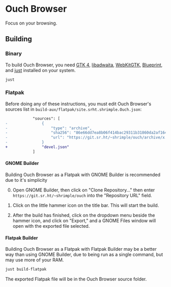# Ouch Browser

Focus on your browsing.

## Building

### Binary

To build Ouch Browser, you need [GTK 4](https://gitlab.gnome.org/GNOME/gtk), [libadwaita](https://gitlab.gnome.org/GNOME/libadwaita), [WebKitGTK](https://webkitgtk.org/), [Blueprint](https://gitlab.gnome.org/jwestman/blueprint-compiler), and [just](https://github.com/casey/just) installed on your system.

```sh
just
```

### Flatpak

Before doing any of these instructions, you must edit Ouch Browser's sources list in `build-aux/flatpak/site.srht.shrimple.Ouch.json`:

```diff
            "sources": [
-               {
-		            "type": "archive",
-		            "sha256": "86e66dd7ea8b06f414bac29311b31860da2af164b4b1884ee83150fa5383525e",
-		            "url": "https://git.sr.ht/~shrimple/ouch/archive/x.x.x.tar.gz"
-	            }
+	            "devel.json"
            ]
```

#### GNOME Builder

Building Ouch Browser as a Flatpak with GNOME Builder is recommended due to it's simplicity

0. Open GNOME Builder, then click on "Clone Repository..." then enter `https://git.sr.ht/~shrimple/ouch` into the "Repository URL" field.

1. Click on the little hammer icon on the title bar. This will start the build.

2. After the build has finished, click on the dropdown menu beside the hammer icon, and click on "Export," and a GNOME Files window will open with the exported file selected.

#### Flatpak Builder

Building Ouch Browser as a Flatpak with Flatpak Builder may be a better way than using GNOME Builder, due to being run as a single command, but may use more of your RAM.

```sh
just build-flatpak
```

The exported Flatpak file will be in the Ouch Browser source folder.
